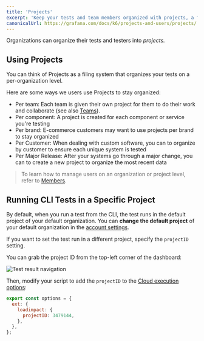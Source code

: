 ```yaml
---
title: 'Projects'
excerpt: 'Keep your tests and team members organized with projects, a filing system built into the k6 web app'
canonicalUrl: https://grafana.com/docs/k6/projects-and-users/projects/
---
```


Organizations can organize their tests and testers into _projects._

## Using Projects

You can think of Projects as a filing system that organizes your tests on a per-organization level.

Here are some ways we users use Projects to stay organized:

- Per team: Each team is given their own project for them to do their work and collaborate (see also [Teams](/cloud/project-and-team-management/teams)).
- Per component: A project is created for each component or service you're testing
- Per brand: E-commerce customers may want to use projects per brand to stay organized
- Per Customer: When dealing with custom software, you can to organize by customer to ensure each unique system is tested
- Per Major Release: After your systems go through a major change, you can to create a new project to organize the most recent data

> To learn how to manage users on an organization or project level, refer to [Members](/cloud/project-and-team-management/members).

## Running CLI Tests in a Specific Project

By default, when you run a test from the CLI, the test runs in the default project of your default organization.
You can **change the default project** of your default organization in the [account settings](https://app.k6.io/account).

If you want to set the test run in a different project, specify the `projectID` setting.

You can grab the project ID from the top-left corner of the dashboard:

![Test result navigation](images/02-Projects/projectID.png)

Then, modify your script to add the `projectID` to the [Cloud execution options](/cloud/creating-and-running-a-test/cloud-scripting-extras/cloud-options):

```javascript
export const options = {
  ext: {
    loadimpact: {
      projectID: 3479144,
    },
  },
};
```

